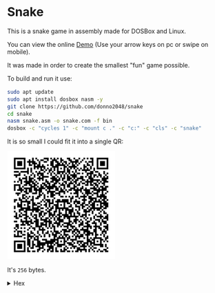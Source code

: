 # Snake

This is a snake game in assembly made for DOSBox and Linux.

You can view the online [Demo](https://donno2048.github.io/snake/) (Use your arrow keys on pc or swipe on mobile).

It was made in order to create the smallest "fun" game possible.

To build and run it use:

```sh
sudo apt update
sudo apt install dosbox nasm -y
git clone https://github.com/donno2048/snake
cd snake
nasm snake.asm -o snake.com -f bin
dosbox -c "cycles 1" -c "mount c ." -c "c:" -c "cls" -c "snake"
```

It is so small I could fit it into a single QR:

<img src="./snake.png" width="250"/>

It's `256` bytes.

<details>
  <summary>Hex</summary>
  <br/>
    
```
8ed88ed0b800b88ec031ffb9d007b820
abb91100ab60b9290031c0f3abb8ffff
f3ab6189cfbd0600e88000e460247f3c
ec81c7a000eb0e83c704eb0983ef04eb
740626803d207580aa4f60061e0789e9
076157893e007d80fc0174098bbe007d
01a1fc7cb30af6f386c40430aae80300
81fa80027df089d783c22883ea2883fa
```
</details>

